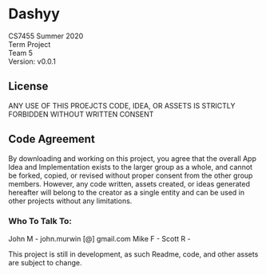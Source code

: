 # Dashyy
CS7455 
Summer 2020   
Term Project    
Team 5  
  Version: v0.0.1

## License
ANY USE OF THIS PROEJCTS CODE, IDEA, OR ASSETS IS STRICTLY FORBIDDEN WITHOUT WRITTEN CONSENT

## Code Agreement
By downloading and working on this project, you agree that the overall App Idea and Implementation exists to the larger group as a whole, and cannot be forked, copied, or revised without proper consent from the other group members. However, any code written, assets created, or ideas generated hereafter will belong to the creator as a single entity and can be used in other projects without any limitations. 

### Who To Talk To:
 John M - john.murwin [@] gmail.com 
 Mike F - 
 Scott R - 



This project is still in development, as such Readme, code, and other assets are subject to change. 
